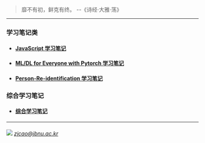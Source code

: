 > 靡不有初，鲜克有终。   --《诗经·大雅·荡》

---
### 学习笔记类

  - #### [JavaScript 学习笔记](./JavaScript)
  
  - #### [ML/DL for Everyone with Pytorch 学习笔记](./ML-DL-Pytorch)

  - #### [Person-Re-identification 学习笔记](./Person-Re-identification)

### 综合学习笔记
  
  - #### [综合学习笔记](./Dairy)
  
---
###### ![](./images/mail2.ico) *zjcao@jbnu.ac.kr*  

